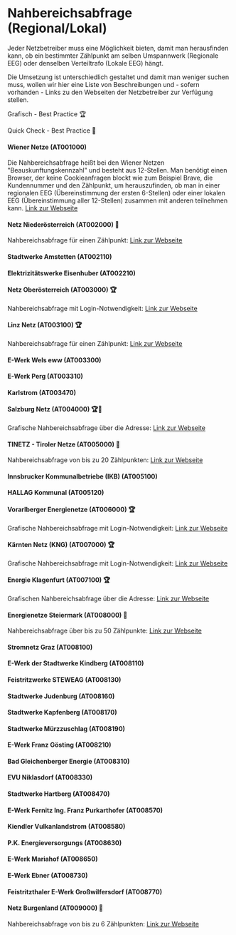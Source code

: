 # Nahbereichsabfrage (Regional/Lokal)

Jeder Netzbetreiber muss eine Möglichkeit bieten, damit man herausfinden kann, ob ein bestimmter Zählpunkt am selben Umspannwerk (Regionale EEG) oder denselben Verteiltrafo (Lokale EEG) hängt.&#x20;

Die Umsetzung ist unterschiedlich gestaltet und damit man weniger suchen muss, wollen wir hier eine Liste von Beschreibungen und - sofern vorhanden - Links zu den Webseiten der Netzbetreiber zur Verfügung stellen.&#x20;

Grafisch - Best Practice 🏆

Quick Check - Best Practice 🏅

#### Wiener Netze (AT001000)

Die Nahbereichsabfrage heißt bei den Wiener Netzen "Beauskunftungskennzahl" und besteht aus 12-Stellen. Man benötigt einen Browser, der keine Cookieanfragen blockt wie zum Beispiel Brave, die Kundennummer und den Zählpunkt, um herauszufinden, ob man in einer regionalen EEG (Übereinstimmung der ersten 6-Stellen) oder einer lokalen EEG (Übereinstimmung aller 12-Stellen) zusammen mit anderen teilnehmen kann. [Link zur Webseite](https://www.wienernetze.at/beauskunftungskennzahl-abfragen)

#### Netz Niederösterreich (AT002000) 🏅&#x20;

Nahbereichsabfrage für einen Zählpunkt: [Link zur Webseite](https://www.netz-noe.at/SpecialPages/EEGBeauskunftung.aspx)&#x20;

#### Stadtwerke Amstetten (AT002110)



#### Elektrizitätswerke Eisenhuber (AT002210)



#### Netz Oberösterreich (AT003000) 🏆

Nahbereichsabfrage mit Login-Notwendigkeit: [Link zur Webseite](https://netto.netzooe.at/netto/connectClient)&#x20;

#### Linz Netz (AT003100) 🏆

Nahbereichsabfrage für einen Zählpunkt: [Link zur Webseite](https://services.linznetz.at/energiegemeinschaften/?nav=%2Fde%2Flinz\_netz\_website%2Fstrom%2Fmein\_stromanschluss%2Ferzeugungsanlage\_anschliessen%2Fauskunft\_zum\_versorgungsbereich%2Fauskunft\_zum\_versorgungsbereich.xhtml)&#x20;

#### E-Werk Wels eww (AT003300)



#### E-Werk Perg (AT003310)



#### Karlstrom (AT003470)



#### Salzburg Netz (AT004000) 🏆🏅

Grafische Nahbereichsabfrage über die Adresse: [Link zur Webseite](https://www.salzburgnetz.at/stromnetz/energiegemeinschaften/erneuerbare-energie-gemeinschaften.html#woisteegmoeglich)&#x20;

#### TINETZ - Tiroler Netze (AT005000) 🏅

Nahbereichsabfrage von bis zu 20 Zählpunkten: [Link zur Webseite](https://www.tinetz.at/infobereich/energiegemeinschaften/auskunft-nahbereich/)

#### Innsbrucker Kommunalbetriebe (IKB) (AT005100)



#### HALLAG Kommunal (AT005120)



#### Vorarlberger Energienetze (AT006000) 🏆

Grafische Nahbereichsabfrage mit Login-Notwendigkeit: [Link zur Webseite](https://energiegemeinschaften.vorarlbergnetz.at/eeg\_auskunft/)

#### Kärnten Netz (KNG) (AT007000) 🏆

Grafische Nahbereichsabfrage mit Login-Notwendigkeit: [Link zur Webseite](https://kaerntennetz.at/erneuerbare-energiegemeinschaften-eeg.htm)

#### Energie Klagenfurt (AT007100) 🏆

Grafischen Nahbereichsabfrage über die Adresse: [Link zur Webseite](https://app.gitbook.com/u/ZuqzEqEeDrcdATHc5uv5drYzb852)

#### Energienetze Steiermark (AT008000) 🏅

Nahbereichsabfrage über bis zu 50 Zählpunkte: [Link zur Webseite](https://portal.e-netze.at/nahbereich)&#x20;

#### Stromnetz Graz (AT008100)



#### E-Werk der Stadtwerke Kindberg (AT008110)



#### Feistritzwerke STEWEAG (AT008130)



#### Stadtwerke Judenburg (AT008160)



#### Stadtwerke Kapfenberg (AT008170)



#### Stadtwerke Mürzzuschlag (AT008190)



#### E-Werk Franz Gösting (AT008210)



#### Bad Gleichenberger Energie (AT008310)



#### EVU Niklasdorf (AT008330)



#### Stadtwerke Hartberg (AT008470)



#### E-Werk Fernitz Ing. Franz Purkarthofer (AT008570)



#### Kiendler Vulkanlandstrom (AT008580)



#### P.K. Energieversorgungs (AT008630)



#### E-Werk Mariahof (AT008650)



#### E-Werk Ebner (AT008730)



#### Feistritzthaler E-Werk Großwilfersdorf (AT008770)



#### Netz Burgenland (AT009000) 🏅

Nahbereichsabfrage von bis zu 6 Zählpunkten: [Link zur Webseite](https://analytics.netzburgenland.at/eeg-nahbereichsabfrage2)
